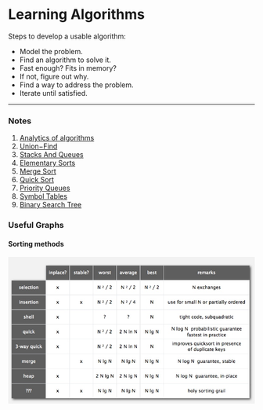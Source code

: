 # Learning Algorithms
Steps to develop a usable algorithm:

* Model the problem.
* Find an algorithm to solve it. 
* Fast enough? Fits in memory?
* If not, figure out why.
* Find a way to address the problem. 
* Iterate until satisfied.

---------------------------------------------

### Notes
1. [Analytics of algorithms](01-AnalysisOfAlgorithms.md)
2. [Union−Find](02-Union-Find.md)
3. [Stacks And Queues](03-StacksAndQueues.md)
4. [Elementary Sorts](04-ElementarySorts.md)
5. [Merge Sort](05-Mergesort.md)
6. [Quick Sort](06-Quicksort.md)
7. [Priority Queues](07-PriorityQueues.md)
8. [Symbol Tables](08-SymbolTables.md)
9. [Binary Search Tree](09-BinarySearchTree.md)

### Useful Graphs
#### Sorting methods
![](media/14852530390979.jpg)


